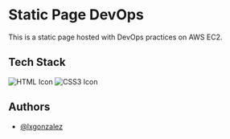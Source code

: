 # Static Page DevOps

This is a static page hosted with DevOps practices on AWS EC2.

## Tech Stack

![HTML Icon](https://img.icons8.com/color/48/000000/html-5.png)
![CSS3 Icon](https://img.icons8.com/color/48/000000/css3.png)

## Authors

- [@lxgonzalez](https://github.com/lxgonzalez)